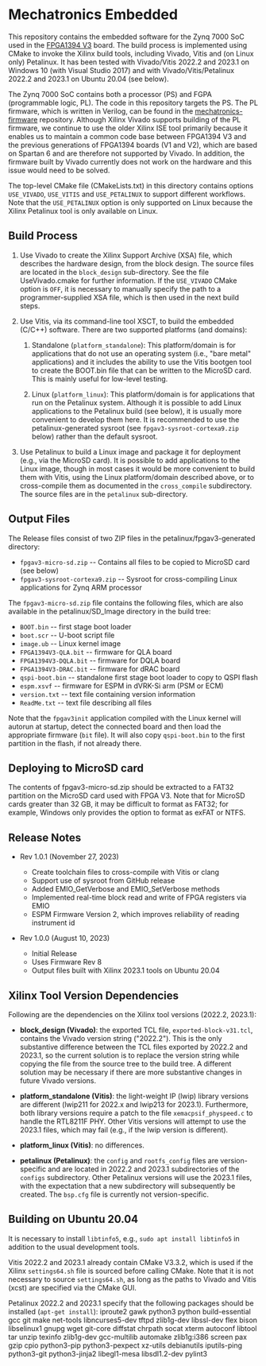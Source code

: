 # Mechatronics Embedded

This repository contains the embedded software for the Zynq 7000 SoC used in the
[FPGA1394 V3](https://github.com/jhu-cisst/FPGA1394) board.
The build process is implemented using CMake to invoke the Xilinx build tools, including
Vivado, Vitis and (on Linux only) Petalinux.
It has been tested with Vivado/Vitis 2022.2 and 2023.1 on Windows 10 (with Visual Studio 2017) and
with Vivado/Vitis/Petalinux 2022.2 and 2023.1 on Ubuntu 20.04 (see below).

The Zynq 7000 SoC contains both a processor (PS) and FGPA (programmable logic, PL).
The code in this repository targets the PS. The PL firmware, which is written in Verilog,
can be found in the [mechatronics-firmware](https://github.com/jhu-cisst/mechatronics-firmware) repository.
Although Xilinx Vivado supports building of the PL firmware, we continue to use the older
Xilinx ISE tool primarily because it enables us to maintain a common code base between FPGA1394 V3
and the previous generations of FPGA1394 boards (V1 and V2), which are based on Spartan 6 and
are therefore not supported by Vivado. In addition, the firmware built by Vivado
currently does not work on the hardware and this issue would need to be solved.

The top-level CMake file (CMakeLists.txt) in this directory contains options `USE_VIVADO`,
`USE_VITIS` and `USE_PETALINUX` to support different workflows. Note that the `USE_PETALINUX`
option is only supported on Linux because the Xilinx Petalinux tool is only available on Linux.

## Build Process

1. Use Vivado to create the Xilinx Support Archive (XSA) file, which describes the hardware design,
from the block design. The source files are located in the `block_design` sub-directory.
See the file UseVivado.cmake for further information. If the `USE_VIVADO` CMake option is `OFF`,
it is necessary to manually specify the path to a programmer-supplied XSA file, which is then
used in the next build steps.

2. Use Vitis, via its command-line tool XSCT, to build the embedded (C/C++) software.
There are two supported platforms (and domains):

   1. Standalone (`platform_standalone`): This platform/domain is for applications that do not use an operating system (i.e., "bare metal" applications) and it includes the ability to  use the Vitis bootgen tool to create the BOOT.bin file that can be written to the MicroSD card. This is mainly useful for low-level testing.

   2. Linux (`platform_linux`): This platform/domain is for applications that run on the Petalinux system. Although it is possible to add Linux applications to the Petalinux build (see below), it is usually more convenient to develop them here. It is recommended to use the petalinux-generated sysroot (see `fpgav3-sysroot-cortexa9.zip` below) rather than the default sysroot.

3. Use Petalinux to build a Linux image and package it for deployment (e.g., via the MicroSD card). It is possible to add applications to the Linux image, though in most cases it would be more convenient to build them with Vitis, using the Linux platform/domain described  above, or to cross-compile them as documented in the `cross_compile` subdirectory. The source files are in the `petalinux` sub-directory.

## Output Files

The Release files consist of two ZIP files in the petalinux/fpgav3-generated directory:

  * `fpgav3-micro-sd.zip` -- Contains all files to be copied to MicroSD card (see below)
  * `fpgav3-sysroot-cortexa9.zip` -- Sysroot for cross-compiling Linux applications for Zynq ARM processor

The `fpgav3-micro-sd.zip` file contains the following files, which are also available in the petalinux/SD_Image directory in the build tree:

  * `BOOT.bin` -- first stage boot loader
  * `boot.scr` -- U-boot script file
  * `image.ub` -- Linux kernel image
  * `FPGA1394V3-QLA.bit` -- firmware for QLA board
  * `FPGA1394V3-DQLA.bit` -- firmware for DQLA board
  * `FPGA1394V3-DRAC.bit` -- firmware for dRAC board
  * `qspi-boot.bin` -- standalone first stage boot loader to copy to QSPI flash
  * `espm.xsvf` -- firmware for ESPM in dVRK-Si arm (PSM or ECM)
  * `version.txt` -- text file containing version information
  * `ReadMe.txt` -- text file describing all files

Note that the `fpgav3init` application compiled with the Linux kernel will autorun at startup, detect the connected board and then load the appropriate firmware (`bit` file). It will also copy `qspi-boot.bin` to the first partition in the flash, if not already there.

## Deploying to MicroSD card

The contents of fpgav3-micro-sd.zip should be extracted to a FAT32 partition on the MicroSD card used with FPGA V3.
Note that for MicroSD cards greater than 32 GB, it may be difficult to format as FAT32; for example, Windows
only provides the option to format as exFAT or NTFS.

## Release Notes

  * Rev 1.0.1 (November 27, 2023)
    * Create toolchain files to cross-compile with Vitis or clang
    * Support use of sysroot from GitHub release
    * Added EMIO_GetVerbose and EMIO_SetVerbose methods
    * Implemented real-time block read and write of FPGA registers via EMIO
    * ESPM Firmware Version 2, which improves reliability of reading instrument id

  * Rev 1.0.0 (August 10, 2023)
    * Initial Release
    * Uses Firmware Rev 8
    * Output files built with Xilinx 2023.1 tools on Ubuntu 20.04

## Xilinx Tool Version Dependencies

Following are the dependencies on the Xilinx tool versions (2022.2, 2023.1):

* **block_design (Vivado)**: the exported TCL file, `exported-block-v31.tcl`, contains the Vivado version string ("2022.2"). This is the only substantive
difference between the TCL files exported by 2022.2 and 2023.1, so the current solution is to replace the version string while copying the file from
the source tree to the build tree. A different solution may be necessary if there are more substantive changes in future Vivado versions.

* **platform_standalone (Vitis)**: the light-weight IP (lwip) library versions are different (lwip211 for 2022.x and lwip213 for 2023.1). Furthermore,
both library versions require a patch to the file `xemacpsif_physpeed.c` to handle the RTL8211F PHY. Other Vitis versions will attempt to use the
2023.1 files, which may fail (e.g., if the lwip version is different).

* **platform_linux (Vitis)**: no differences.

* **petalinux (Petalinux)**: the `config` and `rootfs_config` files are version-specific and are located in 2022.2 and 2023.1 subdirectories of
the `configs` subdirectory. Other Petalinux versions will use the 2023.1 files, with the expectation that a new subdirectory will subsequently be
created. The `bsp.cfg` file is currently not version-specific.

## Building on Ubuntu 20.04

It is necessary to install `libtinfo5`, e.g., `sudo apt install libtinfo5` in addition
to the usual development tools.

Vitis 2022.2 and 2023.1 already contain CMake V3.3.2, which is used if the Xilinx
`settings64.sh` file is sourced before calling CMake. Note that it is not necessary to
source `settings64.sh`, as long as the paths to Vivado and Vitis (xcst) are specified via
the CMake GUI.

Petalinux 2022.2 and 2023.1 specify that the following packages should be installed (`apt-get install`):
iproute2 gawk python3 python build-essential gcc git make net-tools libncurses5-dev tftpd zlib1g-dev libssl-dev flex bison libselinux1 gnupg wget git-core diffstat chrpath socat xterm autoconf libtool tar unzip texinfo zlib1g-dev gcc-multilib automake zlib1g:i386 screen pax gzip cpio python3-pip python3-pexpect xz-utils debianutils iputils-ping python3-git python3-jinja2 libegl1-mesa libsdl1.2-dev pylint3
